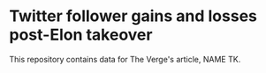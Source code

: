 # Twitter follower gains and losses post-Elon takeover

This repository contains data for The Verge's article, NAME TK.